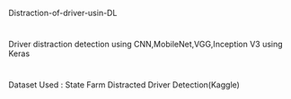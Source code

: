  Distraction-of-driver-usin-DL
 #
 Driver distraction detection using CNN,MobileNet,VGG,Inception V3 using Keras
 #
 Dataset Used : State Farm Distracted Driver Detection(Kaggle)
